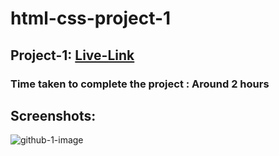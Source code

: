 # html-css-project-1

## Project-1: [Live-Link](https://www.html-css-proj-1.netlify.app)

### Time taken to complete the project : Around 2 hours

## Screenshots:


![github-1-image](https://user-images.githubusercontent.com/110112176/186345068-1cce8203-95a0-4a1a-986b-53063155f9cc.png)

